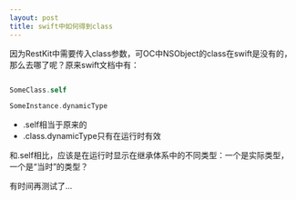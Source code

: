 ```yaml
---
layout: post
title: swift中如何得到class
---
```


因为RestKit中需要传入class参数，可OC中NSObject的class在swift是没有的，那么去哪了呢？原来swift文档中有：

```  swift

SomeClass.self

SomeInstance.dynamicType

```

* .self相当于原来的
* .class.dynamicType只有在运行时有效

和.self相比，应该是在运行时显示在继承体系中的不同类型：一个是实际类型，一个是“当时”的类型？

有时间再测试了...